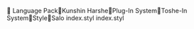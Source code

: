       Language Pack   Kunshin Harshe   Plug-In System   Toshe-In System   Style   Salo
   index.styl
   index.styl
